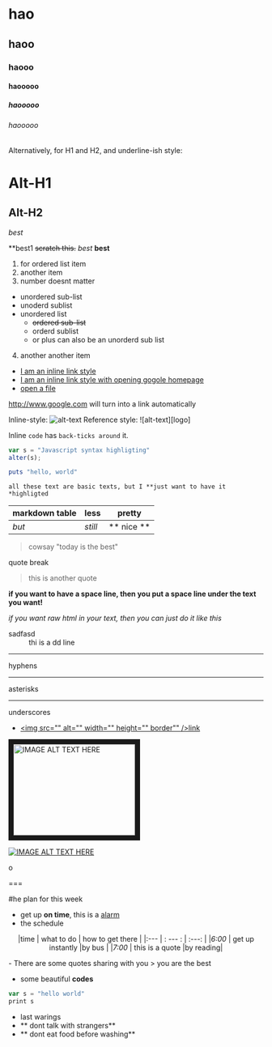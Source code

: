 
# hao
## haoo
### haooo
#### haooooo
##### haooooo
###### haooooo

Alternatively, for H1 and H2, and underline-ish style:

Alt-H1
======

Alt-H2
-----
*best*

**best1
~~scratch this.~~
_best_
**best**

1. for ordered list item
2. another item
3. number doesnt matter
 - unordered sub-list
 - unoderd sublist
 - unordered list
     - ~~ordered sub-list~~
     - orderd sublist
     + or plus can also be an unorderd sub list
4. another another item 

 - [I am an inline link style](http://www.google.com)
 - [I am an inline link style with opening gogole homepage](http://www.google.com "open google homepage")
 - [open a file](../hao/hao)

http://www.google.com will turn into a link automatically

Inline-style:
![alt-text](https://git)
Reference style:
![alt-text][logo]

Inline `code` has `back-ticks around` it.

```JavaScript
var s = "Javascript syntax highligting"
alter(s);
```

```ruby
puts "hello, world"
```

```
all these text are basic texts, but I **just want to have it *highligted
```


markdown table | less | pretty
--- | --- | --- | 
*but* | _still_ | ** nice **
> cowsay "today is the best"

quote break

> this is another quote

**if you want to have a space line, then you put a space line under the text you want!**




_if you want raw html in your text, then you can just do it like this_

<dl>
 <dt>sadfasd</dt>
 <dd>thi is a dd line</dd>
</dl>



---

hyphens

***

asterisks

___

underscores



 - <a href="" target=""><img src="" alt="" width="" height="" border"" />link</a>

<a href="http://www.youtube.com/watch?feature=player_embedded&v=YOUTUBE_VIDEO_ID_HERE
" target="_blank"><img src="http://img.youtube.com/vi/YOUTUBE_VIDEO_ID_HERE/0.jpg"
alt="IMAGE ALT TEXT HERE" width="240" height="180" border="10" /></a>

[![IMAGE ALT TEXT HERE](http://img.youtube.com/vi/YOUTUBE_VIDEO_ID_HERE/0.jpg)](http://www.youtube.com/watch?v=YOUTUBE_VIDEO_ID_HERE)

o

===





#he plan for this week


- get up **on time**, this is a [alarm](http://www.alarm.com)
- the schedule

<center>

|time | what to do |  how to get there |
|:---    |   : --- :   | :---:   |
|*6:00* | get up instantly |by bus   |
|*7:00* |  this is a quote |by reading|

</center>
- There are some quotes sharing with you
   > you are the best

- some beautiful **codes**

```javascript
var s = "hello world"
print s
```

- last warings
 - ** dont talk with strangers**
 - ** dont eat food before washing**
